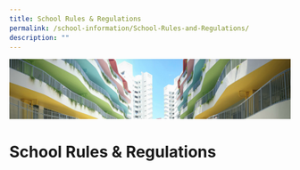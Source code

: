 ```yaml
---
title: School Rules & Regulations
permalink: /school-information/School-Rules-and-Regulations/
description: ""
---
```

![](/images/SchoolInformation.jpg)

# School Rules & Regulations